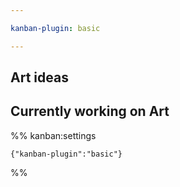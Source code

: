 ```yaml
---

kanban-plugin: basic

---
```


## Art ideas



## Currently working on Art





%% kanban:settings
```
{"kanban-plugin":"basic"}
```
%%